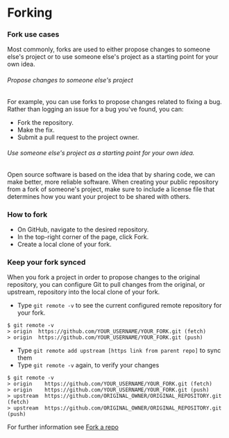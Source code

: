 # Forking

### Fork use cases
Most commonly, forks are used to either propose changes to someone else's project or to use someone else's project as a starting point for your own idea.

###### Propose changes to someone else's project
For example, you can use forks to propose changes related to fixing a bug. Rather than logging an issue for a bug you've found, you can:

- Fork the repository.
- Make the fix.
- Submit a pull request to the project owner.

###### Use someone else's project as a starting point for your own idea.
Open source software is based on the idea that by sharing code, we can make better, more reliable software.
When creating your public repository from a fork of someone's project, make sure to include a license file that determines how you want your project to be shared with others.

### How to fork
- On GitHub, navigate to the desired repository.
- In the top-right corner of the page, click Fork.
- Create a local clone of your fork.

### Keep your fork synced
When you fork a project in order to propose changes to the original repository, you can configure Git to pull changes from the original, or upstream, repository into the local clone of your fork.

- Type ```git remote -v``` to see the current configured remote repository for your fork.
```
$ git remote -v
> origin  https://github.com/YOUR_USERNAME/YOUR_FORK.git (fetch)
> origin  https://github.com/YOUR_USERNAME/YOUR_FORK.git (push)
```
- Type ```git remote add upstream [https link from parent repo]``` to sync them
- Type ```git remote -v``` again, to verify your changes
```
$ git remote -v
> origin    https://github.com/YOUR_USERNAME/YOUR_FORK.git (fetch)
> origin    https://github.com/YOUR_USERNAME/YOUR_FORK.git (push)
> upstream  https://github.com/ORIGINAL_OWNER/ORIGINAL_REPOSITORY.git (fetch)
> upstream  https://github.com/ORIGINAL_OWNER/ORIGINAL_REPOSITORY.git (push)
```



For further information see [Fork a repo](https://docs.github.com/en/github/getting-started-with-github/fork-a-repo)